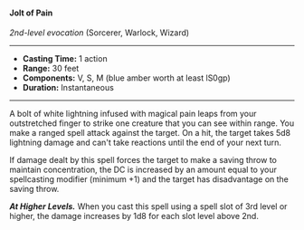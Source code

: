 #### Jolt of Pain
*2nd-level evocation* (Sorcerer, Warlock, Wizard)
___
- **Casting Time:** 1 action 
- **Range:** 30 feet 
- **Components:** V, S, M (blue amber worth at least lS0gp) 
- **Duration:** Instantaneous 
---
A bolt of white lightning infused with magical pain leaps from your outstretched finger to strike one creature that you can see within range. You make a ranged spell attack against the target. On a hit, the target takes 5d8 lightning damage and can't take reactions until the end of your next turn.

If damage dealt by this spell forces the target to make a saving throw to maintain concentration, the DC is inc­reased by an amount equal to your spellcasting modifier (minimum +1) and the target has disadvantage on the saving throw. 

***At Higher Levels.*** When you cast this spell using a spell slot of 3rd level or higher, the damage increases by 1d8 for each slot level above 2nd.

